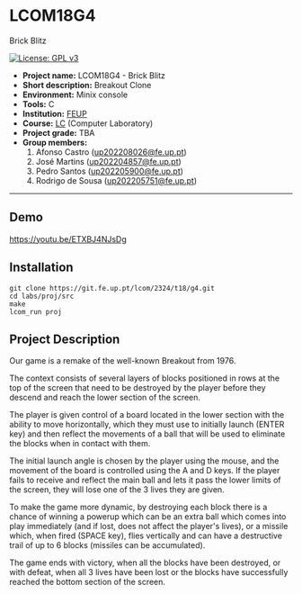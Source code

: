 # LCOM18G4
Brick Blitz

[![License: GPL v3](https://img.shields.io/badge/License-GPLv3-blue.svg)](https://www.gnu.org/licenses/gpl-3.0)


- **Project name:** LCOM18G4 - Brick Blitz
- **Short description:** Breakout Clone
- **Environment:** Minix console
- **Tools:** C
- **Institution:** [FEUP](https://sigarra.up.pt/feup/en/web_page.Inicial)
- **Course:** [LC](https://sigarra.up.pt/feup/en/UCURR_GERAL.FICHA_UC_VIEW?pv_ocorrencia_id=520323) (Computer Laboratory)
- **Project grade:** TBA
- **Group members:**
    1. Afonso Castro (up202208026@fe.up.pt)
    2. José Martins (up202204857@fe.up.pt)
    3. Pedro Santos (up202205900@fe.up.pt)
    4. Rodrigo de Sousa (up202205751@fe.up.pt)

---
## Demo

https://youtu.be/ETXBJ4NJsDg


## Installation

    git clone https://git.fe.up.pt/lcom/2324/t18/g4.git
    cd labs/proj/src
    make
    lcom_run proj
    
## Project Description

Our game is a remake of the well-known Breakout from 1976.

The context consists of several layers of blocks positioned in rows at the top of the screen that need to be destroyed by the player before they descend and reach the lower section of the screen. 

The player is given control of a board located in the lower section with the ability to move horizontally, which they must use to initially launch (ENTER key) and then reflect the movements of a ball that will be used to eliminate the blocks when in contact with them.

The initial launch angle is chosen by the player using the mouse, and the movement of the board is controlled using the A and D keys.
If the player fails to receive and reflect the main ball and lets it pass the lower limits of the screen, they will lose one of the 3 lives they are given.

To make the game more dynamic, by destroying each block there is a chance of winning a powerup which can be an extra ball which comes into play immediately (and if lost, does not affect the player's lives), or a missile which, when fired (SPACE key), flies vertically and can have a destructive trail of up to 6 blocks (missiles can be accumulated).

The game ends with victory, when all the blocks have been destroyed, or with defeat, when all 3 lives have been lost or the blocks have successfully reached the bottom section of the screen. 
